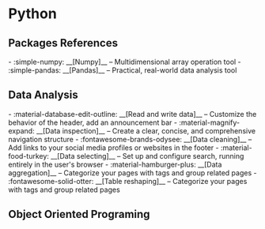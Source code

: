 # Python

## Packages References
<div class="grid cards" markdown>
- :simple-numpy: __[Numpy]__ – Multidimensional array operation tool
- :simple-pandas: __[Pandas]__ – Practical, real-world data analysis tool

  [Numpy]: https://numpy.org/doc/2.2/reference/routines.html
  [Pandas]: https://pandas.pydata.org/docs/reference/frame.html

</div>

## Data Analysis
<div class="grid cards" markdown>
- :material-database-edit-outline: __[Read and write data]__ – Customize the behavior of the header, add an announcement bar
- :material-magnify-expand: __[Data inspection]__ – Create a clear, concise, and comprehensive navigation structure
- :fontawesome-brands-odysee: __[Data cleaning]__ – Add links to your social media profiles or websites in the footer
- :material-food-turkey: __[Data selecting]__ – Set up and configure search, running entirely in the user's browser
- :material-hamburger-plus: __[Data aggregation]__ – Categorize your pages with tags and group related pages
- :fontawesome-solid-otter: __[Table reshaping]__ – Categorize your pages with tags and group related pages


</div> 

  [Read and write data]: pandas_numpy/read_write_data.md
  [Data inspection]: pandas_numpy/data_inspection.md
  [Data cleaning]: pandas_numpy/data_cleaning.md
  [Data selecting]: pandas_numpy/data_selecting.md
  [Data aggregation]: pandas_numpy/data_aggregation.md
  [Table reshaping]: pandas_numpy/table_reshaping.md
  [Language]: pandas_numpy/data_aggregation.md

## Object Oriented Programing
